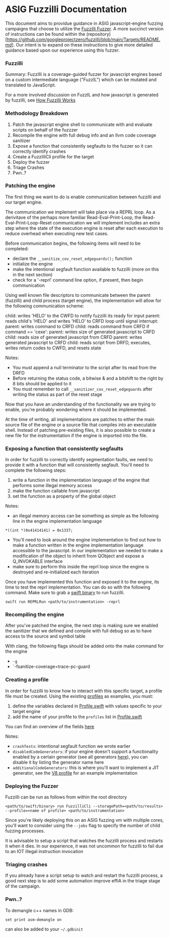 ASIG Fuzzilli Documentation
==========================


This document aims to providue guidance in ASIG javascript-engine fuzzing campaigns that choose to utilize the [Fuzzilli Fuzzer](https://github.com/googleprojectzero/fuzzilli). A more succinct version of instructions can be found within the (repository)[https://github.com/googleprojectzero/fuzzilli/blob/main/Targets/README.md]. Our intent is to expand on these instructions to give more detailed guidance based upon our experience using this fuzzer. 

### Fuzzilli
Summary: Fuzzilli is a coverage-guided fuzzer for javascript engines based on a custom intermediate language ("FuzzIL") which can be mutated and translated to JavaScript.

For a more involved discussion on FuzzIL and how javascript is generated by fuzzilli, see [How Fuzzilli Works](https://github.com/googleprojectzero/fuzzilli/blob/main/Docs/HowFuzzilliWorks.md)

### Methodology Breakdown
1. Patch the javascript engine shell to communicate with and evaluate scripts on behalf of the fuzzzer
2. Recompile the engine with full debug info and an llvm code coverage sanitizer
3. Expose a function that consistently segfaults to the fuzzer so it can correctly identify crashes
4. Create a FuzzilliCli profile for the target
2. Deploy the fuzzer
3. Triage Crashes
4. Pwn..?


### Patching the engine
The first thing we want to do is enable communication between fuzzilli and our target engine. 

The communication we implement will take place via a REPRL loop. As a derivitave of the perhaps more familiar Read-Eval-Print-Loop, the Read-Eval-Print-Loop-Reset communication we will implement includes an extra step where the state of the execution engine is reset after each execution to reduce overhead when executing new test cases.

Before communication begins, the following items will need to be completed:
- declare the `__sanitize_cov_reset_edgeguards();` function
- initialize the engine
- make the intentional segfault function available to fuzzilli (more on this in the next section)
- check for a '-reprl' command line option, if present, then begin communication

Using well known file descriptors to communicate between the parent (fuzzilli) and child process (target engine), the implementation will allow for the following communication scheme:

child: writes 'HELO' to the CWFD to notify fuzzilli its ready for input
parent: reads child's 'HELO' and writes 'HELO' to CRFD
loop until signal interrupt:
    parent: writes command to CRFD
    child: reads command from CRFD
    if command == 'cexe':
        parent: writes size of generated javascript to CRFD
        child: reads size of generated javascript from CRFD
        parent: writes generated javascript to CRFD
        child: reads script from DRFD, executes, writes return codes to CWFD, and resets state

Notes:
- You must append a null terminator to the script after its read from the DRFD
- Before returning the status code, a bitwise & and a bitshift to the right by 8 bits should be applied to it 
- You must remember to call `__sanitizer_cov_reset_edgeguards` after writing the status as part of the reset stage

Now that you have an understanding of the functionality we are trying to enable, you're probably wondering where it should be implemented.

At the time of writing, all implementations are patches to either the main source file of the engine or a source file that compiles into an executable shell. Instead of patching pre-existing files, it is also possible to create a new file for the instrumentation if the engine is imported into the file. 

### Exposing a function that consistently segfaults

In order for fuzzilli to correctly identify segmentation faults, we need to provide it with a function that will consistently segfault. You'll need to complete the following steps:

1. write a function in the implementation language of the engine that performs some illegal memory access 
2. make the function callable from javascript
3. set the function as a property of the global object


Notes:
- an illegal memory access can be something as simple as the following line in the engine implementation language
```
*((int *)0x41414141) = 0x1337; 
```
- You'll need to look around the engine implementation to find out how to make a function written in the engine implementation language accessible to the javascript. In our implementation we needed to make a modification of the object to inherit from QObject and expose a Q_INVOKABLE interface 
- make sure to perform this inside the reprl loop since the engine is destroyed and re-initialized each iteration

Once you have implemented this function and exposed it to the engine, its time to test the reprl implementation. You can do so with the following command. Make sure to grab a [swift binary](https://www.swift.org/download/) to run fuzzilli.
```
swift run REPRLRun <path/to/instrumentation> -reprl
```

### Recompiling the engine

After you've patched the engine, the next step is making sure we enabled the sanitizer that we defined and compile with full debug so as to have access to the source and symbol table

With clang, the following flags should be added onto the make command for the engine
- `-g`
- `-fsanitize-coverage=trace-pc-guard

### Creating a profile

In order for fuzzilli to know how to interact with this specific target, a profile file must be created. Using the existing [profiles](https://github.com/googleprojectzero/fuzzilli/tree/main/Sources/FuzzilliCli/Profiles) as examples, you must: 
1. define the variables declared in [Profile.swift](https://github.com/googleprojectzero/fuzzilli/blob/main/Sources/FuzzilliCli/Profiles/Profile.swift) with values specific to your target engine
2. add the name of your profile to the `profiles` list in [Profile.swift](https://github.com/googleprojectzero/fuzzilli/blob/main/Sources/FuzzilliCli/Profiles/Profile.swift)

You can find an overview of the fields [here](https://github.com/googleprojectzero/fuzzilli/tree/main/Targets#profile-fields)

Notes:
- `crashTests`: intentional segfault function we wrote earlier
- `disabledCodeGenerators`: if your engine doesn't support a functionality enabled by a certain generator (see all generators [here](https://github.com/googleprojectzero/fuzzilli/blob/main/Sources/FuzzilliCli/CodeGeneratorWeights.swift)), you can disable it by listing the generator name here
- `additionalCodeGenerators`: this is where you'll want to implement a JIT generator, see the [V8 profile](https://github.com/googleprojectzero/fuzzilli/blob/main/Sources/FuzzilliCli/Profiles/V8Profile.swift) for an example implementation


### Deploying the Fuzzer

Fuzzilli can be run as follows from within the root directory
```
<path/to/swift/binary> run FuzzilliCli --storagePath=<path/to/results> --profile=<name of profile> <path/to/instrumentation>
```

Since you're likely deploying this on an ASIG fuzzing vm with multiple cores, you'll want to consider using the `--jobs` flag to specify the number of child fuzzing processes.

It is advisable to setup a script that watches the fuzzilli process and restarts it when it dies. In our experience, it was not uncommon for fuzzilli to fail due to an IOT illegal instruction invocation


### Triaging crashes

If you already have a script setup to watch and restart the fuzzilli process, a good next step is to add some automation improve effiA in the triage stage of the campaign.


### Pwn..?

To demangle c++ names in GDB:
```
set print asm-demangle on
```
can also be added to your `~/.gdbinit`
